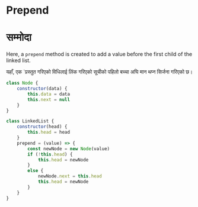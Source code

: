 # Prepend

# सम्मोदा

Here, a `prepend` method is created to add a value before the first child of the linked list.

यहाँ, एक `प्रस्तुत गरिएको विधिलाई लिंक गरिएको सूचीको पहिलो बच्चा अघि मान थप्न सिर्जना गरिएको छ।

```javascript
class Node {
    constructor(data) {
        this.data = data
        this.next = null 
    }
}

class LinkedList {
    constructor(head) {
        this.head = head 
    }
    prepend = (value) => {
        const newNode = new Node(value)
        if (!this.head) {
            this.head = newNode 
        }
        else {
            newNode.next = this.head 
            this.head = newNode 
        }
    }
}
```
